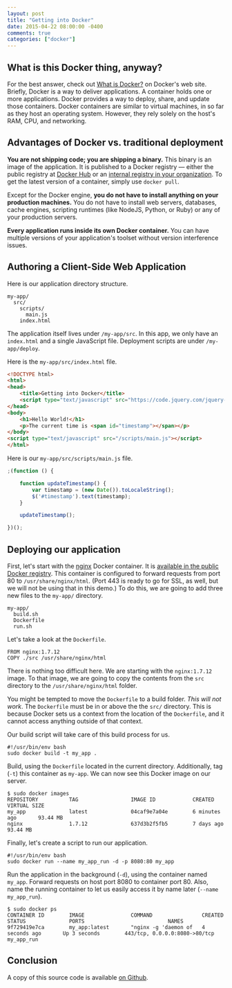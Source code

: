 ```yaml
---
layout: post
title: "Getting into Docker"
date: 2015-04-22 08:00:00 -0400
comments: true
categories: ["docker"]
---
```


## What is this Docker thing, anyway?

For the best answer, check out [What is Docker?](https://www.docker.com/whatisdocker/) on Docker's web site. Briefly, Docker is a way to deliver applications. A container holds one or more applications. Docker provides a way to deploy, share, and update those containers. Docker containers are similar to virtual machines, in so far as they host an operating system. However, they rely solely on the host's RAM, CPU, and networking.

## Advantages of Docker vs. traditional deployment

**You are not shipping code; you are shipping a binary.** This binary is an image of the application. It is published to a Docker registry &mdash; either the public registry at [Docker Hub](https://registry.hub.docker.com/) or an [internal registry in your organization](https://docs.docker.com/registry/). To get the latest version of a container, simply use `docker pull`.

Except for the Docker engine, **you do not have to install anything on your production machines.** You do not have to install web servers, databases, cache engines, scripting runtimes (like NodeJS, Python, or Ruby) or any of your production servers.

**Every application runs inside its own Docker container.** You can have multiple versions of your application's toolset without version interference issues.

## Authoring a Client-Side Web Application

Here is our application directory structure.

```
my-app/
  src/
    scripts/
      main.js
    index.html
```

The application itself lives under `/my-app/src`. In this app, we only have an `index.html` and a single JavaScript file. Deployment scripts are under `/my-app/deploy`.

Here is the `my-app/src/index.html` file.

``` html
<!DOCTYPE html>
<html>
<head>
    <title>Getting into Docker</title>
    <script type="text/javascript" src="https://code.jquery.com/jquery-2.1.3.min.js"></script>
</head>
<body>
    <h1>Hello World!</h1>
    <p>The current time is <span id="timestamp"></span></p>
</body>
<script type="text/javascript" src="/scripts/main.js"></script>
</html>
```

Here is our `my-app/src/scripts/main.js` file.

``` javascript
;(function () {

    function updateTimestamp() {
        var timestamp = (new Date()).toLocaleString();
        $('#timestamp').text(timestamp);
    }

    updateTimestamp();

})();
```

## Deploying our application

First, let's start with the [nginx](http://nginx.org/) Docker container. It is [available in the public Docker registry](https://registry.hub.docker.com/u/library/nginx/). This container is configured to forward requests from port 80 to `/usr/share/nginx/html`. (Port 443 is ready to go for SSL, as well, but we will not be using that in this demo.) To do this, we are going to add three new files to the `my-app/` directory.

```
my-app/
  build.sh
  Dockerfile
  run.sh
```

Let's take a look at the `Dockerfile`.

```
FROM nginx:1.7.12
COPY ./src /usr/share/nginx/html
```

There is nothing too difficult here. We are starting with the `nginx:1.7.12` image. To that image, we are going to copy the contents from the `src` directory to the `/usr/share/nginx/html` folder.

You might be tempted to move the `Dockerfile` to a build folder. *This will not work*. The `Dockerfile` must be in or above the the `src/` directory. This is because Docker sets us a context from the location of the `Dockerfile`, and it cannot access anything outside of that context.

Our build script will take care of this build process for us.

```
#!/usr/bin/env bash
sudo docker build -t my_app .
```

Build, using the `Dockerfile` located in the current directory. Additionally, tag (`-t`) this container as `my-app`. We can now see this Docker image on our server.

```
$ sudo docker images
REPOSITORY          TAG                 IMAGE ID            CREATED             VIRTUAL SIZE
my_app              latest              04caf9e7a04e        6 minutes ago       93.44 MB
nginx               1.7.12              637d3b2f5fb5        7 days ago          93.44 MB
```

Finally, let's create a script to run our application.

```
#!/usr/bin/env bash
sudo docker run --name my_app_run -d -p 8080:80 my_app
```

Run the application in the background (`-d`), using the container named `my_app`. Forward requests on host port 8080 to container port 80. Also, name the running container to let us easily access it by name later (`--name my_app_run`).

```
$ sudo docker ps
CONTAINER ID        IMAGE               COMMAND                CREATED             STATUS              PORTS                           NAMES
9f729419e7ca        my_app:latest       "nginx -g 'daemon of   4 seconds ago       Up 3 seconds        443/tcp, 0.0.0.0:8080->80/tcp   my_app_run
```

## Conclusion

A copy of this source code is available [on Github](https://github.com/jarrettmeyer/getting_into_docker).
